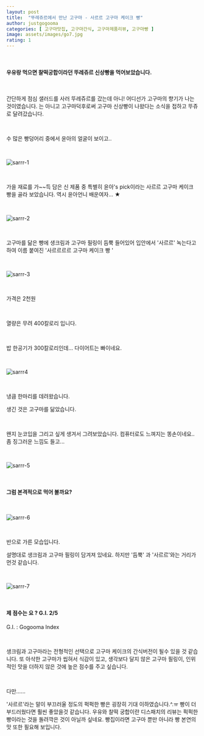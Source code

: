 ```yaml
---
layout: post
title:  "뚜레쥬르에서 만난 고구마 - 사르르 고구마 케이크 빵"
author: justgogooma
categories: [ 고구마맛집, 고구마간식, 고구마제품리뷰, 고구마빵 ]
image: assets/images/go7.jpg
rating: 1
---
```


 <br>

#### 우유랑 먹으면 찰떡궁합이라던 뚜레쥬르 신상빵을 먹어보았습니다.

 <br>

간단하게 점심 샐러드를 사러 뚜레쥬르를 갔는데 아니! 어디선가 고구마의 향기가 나는 것이였습니다. 는 아니고 고구마덕후로써 고구마 신상빵이 나왔다는 소식을 접하고 뚜쥬로 달려갔습니다.

 <br>

수 많은 빵덩어리 중에서 윤아의 얼굴이 보이고..

<br>

![sarrr-1](https://lh3.googleusercontent.com/vAxruovUYUruZpPkgH7cMJq1ZF71-r_bf2OpdDuwUitgklEPXmnvMlV8LoWso3VwAAO9oOGV3fu346Emv4NKY6TqONXIdw4knrmWogzUpWr5gBBSesSCtxn_gwRb5FwUB-QGuqyEMTLwfUnCtsOxicSPLcsV_9AkJceWqKN19tTrHePfCNaqz_kUwxa7ClUIM8ldumxjOFlIJs9e2Rg9D0k0tloQDJnIZqRe2cN3bAchC6ZalCJbVfQ3GoMYHtazb9aWYMvJfWnX5Cr_cMXOfQ2_GKK58ET4CHBjv8rnPipTgLw-iGm_rCT2u5b3hW6Z6kYkTPNzE1odIWyAl1PAZmqatVWZkF2Ab692t_RErCU01FF8M-zyNjQ82VlWuWUMqKQ7JyoaLwyNkM_GtsFoAB_rLfaD99wIOzzNEvDaLSYiSTTHOuONwx-wUFKFacISGQo7CU9n0BoHm7QutoeijJB33Zh5qbPOLOIHHdHaoHA9n7aRnC9NSeWt59kjuMq13PxAc6CfgSVb5-GOtMvD0o8tKY0K9U3cRIXqM-SmOYYbALcxCtHWeX-XvwVWJ6n4G13X2gL4fYyeq85uX-8dQemqXRBSmHuU_-ZXoySMof8qzPEEYKnx3nu5NVGJIxOAjn1iCguSd7QnPBqRD0LGRLQLX5G48Gs9n2JHcad5FRa4Zy3hVGruzzoQqmKubqxZwZqFIBj_Gj4K4C3Iz2_VUzM8WiUW2midw1mbMKlfRXBsDNCp=w960-h721-no)



<Br>

가을 재료를 가~~득 담은 신 제품 중 특별히 윤아's pick이라는 사르르 고구마 케이크 빵을 골라 보았습니다. 역시 윤아언니 배운여자... ★

<br>

![sarrr-2](https://lh3.googleusercontent.com/HQjPWqDSg4MEfWL-HXVpHpOg6GMApTxjHvJljC3kjmzc2HNgTfysb4pxO67kI_xfUWl9Uv4nKgcorJ0aJM3I0kqxN7eDrB3l3RHBxwy0qIEF5lJJmXGB0TW0n1FWcTZ3cd8ZT7OpcovEfH_kCv1m1tDFDQXJ855_KpTL53AXCHDmvgflzrpYREX0P_dunvmz0gu8L4QZfEQjKedO3-N_BzbmjJIkOgboQst73KHtJUYKTtiKGGWP95WRL_K6v6mKt1I0rUBllzChfgqjIgpNx2rJGPb-g3iYTxH_Djaz3_IBoZV1vnp9MqX7EPGS5dW-_Pa_kEFjCHK-GCSQx755CTt5wbbg-EFmb_95tOz_fTx6DJgoKmY3nZorgp9eqK9AVdPXa_Y0YcGRhxB5f8HWDTYAMYBV4QYdRCEyeoIphfQuTMjB7SwUQcjBKUG3S79J5rk0F1mLzWT9J50p1jzbh_6Hh4d-YpLA6jSHIIyDey3_xOEkzD8NrbxbWIPK3NOSpnw2lsA2f-WA9AXERe6QbC5fLxXLl-YgNrdA3SuWeNgHjeOPXGnFSbKgnUwPUnDIvep3GRZ0l8KrVK4zp6UxUV16nhCDmWINrG5IOQRkoN-n08ldXtHH3tpCj9lR0SGjbh6ziUlI00N0teF5oszoy7kUfm0MQDbm8KG0dtS37g8EaE9PdO6qDvoctO4DvgnZB8p5CYrWevHSzNhQL06JMZEZmv1J9tQlfk2a_u3t52gZsTmU=w960-h721-no)

 <br>

고구마를 닮은 빵에 생크림과 고구마 필링이 듬뿍 들어있어 입안에서 '사르르' 녹는다고 하여 이름 붙여진 '사르르르르 고구마 케이크 빵 '

<br>



![sarrr-3](https://lh3.googleusercontent.com/VAJwz0m3d9Xkz56RqU-lvPQPMhQfhE9sfKjcVT8JbB-NVDzQaTALzpDqQNboaOjX_DDGwEUZBaTcsoR1AeRFkTYLcm_VjxjpjW-BE5Av0ui_qjkyvPCdKTUmXoJIbZzrNmfwMnxw--cxU85ajHq-YpE341CGdZA-fhCEb-mOKjL1FvhxfbNFq1Nd5LnT93L1NJuyur9BlgfIjpW5oI6eD1A6MzEMbDhmtpnwLnTn6eYhqQ_-8qW1EtXKPjjvwzSBVe52Jdj-cGpLHYEUOvcP7UEJmz7LwEiQvk4nvyL9l3X1LYQ6Wccbeu6aUeormY71PZzxRZkwQQ8vuurEsHWcKD8cqDERQ0BUomDFE3WszetmT2CAEjVd9dRs639z4UYUYIE5WHSF-gMNWv36OjVzkLit8qSrtfGpO09woBW-eXWcZdGwSgRGDg9Ks7N9TuAQuXQaTbcBap83hjpZhPDxJ6EviCTiO_RQiX7xV52judq0R-a9_WO_GlxKihfPE_4OSyVtIILnI6MU7I-MxLLWCfTDs9kxpkEoeF1jkbz22MZxUM2_mLiOiFWNdf-c0DgaYiVI4r2PKtyXiwogOp0qtTfVTI0PMp_IXVjCB3t9XMpZBpURLMdRiYkCVXehqI0kbm3t9ocPyhB5YleCA7Pj99AtF9nx42iY9NQsu4kNH2UM6fBD2spEjRwp4Dv0XKuNEgdzyMn1EQxRdZR2BT75KwYfYJrJq9wpQow7Chl5YTp7Pxhh=w960-h721-no)



 <br>

가격은 2천원

<br>

열량은 무려 400칼로리 입니다.

<br>

밥 한공기가 300칼로리인데... 다이어트는 빠이네요.

  <br>

![sarrr4](https://lh3.googleusercontent.com/ejZhvTiV8X3UqG8wTAkxXA88nlYj1Q6RcBGefJXVZLWN3E4VAZ3rw49aCkRAlwuKhkguY9oU8C-9YxcTVacRiWWf7QS2uESlZnff4jKM2mBz_AO4gpZH1rd3FTBRzMYGktME0HZe5JjtkYO-781fMKKaIyc_vGBNhz2a2hPoQ_lNixJsvkjuAnfEYI3zrMMHT6sNSNC11xz10Zau7rX-sWbVBZQZ-KzMSdkRoJnJlW-KRA6LLayG-fUFjxYakjWeHjmuyDmAT5K6OYBVvn0MkQbfLSCve-9b3Cr3kMjTLBBOWhfNMdW3RuHMSy2E2wUzDYfBXeoVelJnuxqC1bUTWdnrDkQjxfYaVUx3j5z8W1zsjXqHFWkPaw_d3Q6IStAAOeNM4_UYWeOZZXcfXcyNpLJTTB4VkEFRHpSejfZ_smhB4Tre01t8-27a1hvwilKF2FXcacPWpl_-sxWUHmcPr7F3xiirVF5khSBeIqov1MUKoYHvg09OGiz7Shx-4CAuSmxgSCuR1q96HTN1dzPQmAVdvZlgy0IDRxvU1VwEZE5VeDaWcGxlCdVUc0LqtEbmNuSDxpHfvpvc-ixyNSud8snDSyMRJnfpe4i-Z2CF-3vGaMZulkqzdtjrnb--CQeQiypf0EfX_tsY9Jmn06PySCmfVGwKjOnxcocqC0pPrvLPHq-EXuMisFnsEKFG5sbJc_uQ_Nb_ffjbdFgvAoUmi4qWjMa-5SM4zo5L9szcHvVZReAj=w960-h721-no)

 <br>

냉큼 한마리를 데려왔습니다.

생긴 것은 고구마를 닮았습니다.  

<br>

왠지 눈코입을 그리고 싶게 생겨서 그려보았습니다. 컴퓨터로도 느껴지는 똥손이네요.. 좀 징그러운 느낌도 들고...

<br>

![sarrr-5](https://lh3.googleusercontent.com/cdxzkFwXp0wExgc-HGgJFYPYSyhi5CY59JZ39BW8LWkGc_Nfy92pTvQhkKLLamwc4inzzOQm_ADJihCSnFIIbHKJHtfuK4YHBN0tstGFbzP70gQXsSil_bgqQ4kTfhD5ZKnaFgwdFjE3bad-vgDluLfe5kk0CpfMsLrFE1YcOI-I-I7nvinp9tDO9oQ-tRWySMzL2JEEuVx0w4-5pvCfzFvp66VTIedaoPG8K3UreacWTwFu3b0_7HiGmfV5MACNoNHcmx4r6PBFmU-wPv_YWuItyW6-hmmZXdHlpP_XvaINnpTY-04OVk4Ze_Zn20zIGrYpyT9KScZvaKh_GS-4lqybXrHuUSjH4AftGt06arZGCHQfuhul0uAFRa9DWctq4h-J1ZZxE1kJV47RERZ-gE4L1Wr3RLvbD103-NgOG0_4peIa27-PzybLhBiOu21gUR3tqV1cWIIvWqscx9kLmWtFgCRAa88X9ArBDoYYcYLsB2GVQka3ps1-v_hNY5VocTIvpYo9ZkrSSD87ZjFm3aHGHyYee-4bfbhGTYaTKE6eohvL0e4Cf4LMg7JpVodKQbzSd0DnxBnNFZZDeDUKL99cgGU62OG4dM0JZYb2-r8ZOXDAlP2pIg1XZ1NoRpWb7_ZAGLo3xSQ_U3qrmUNQFlyTRJsHXa4oFjhe7H3ljSi3-iR2UW-jJ_SLP8tJjF0n2_2LYoOj2s_ofiY6m3Zl31i1PL7_yNrW-HBspD8bS0IRk-1_=w951-h714-no)



  <br>

#### 그럼 본격적으로 먹어 볼까요?

<br>

![sarrr-6](https://lh3.googleusercontent.com/PqPyKZs2rb7Rv6DsKjP6l1fNwBJR2E_TbdhdMQWARMplVV2fmzXUUonWxDKz3aHJlrv11C0l4Sd9NM5tFqgKCI-kNf-UCTjs-OGffuCNsj_OMCI9gnL-JfZneHHBuJPcW7quNDSgAzcQHtp5U625nQ6haroiLv9uKuDv31ozQNX_iKXTj11dJ4q5_KJzNEYMy6fWDkIQbZQmz38ZGnGHOjRDpuwPhE8jgkfjsmfR2mD3offTjWeXsGRR3eg5jCmC6WUd6rfIdo6vA5Yn0phIzb-B-b3Rg2q8TPBxNnVMbDv5edZB0cYwQ_A713CWFlw-lv_EaVJ_gNvgYzeYMt2-5o0iUCfTq9WeXRl9AmBJdR5QUljWrtiH2wsJr8Ew_CTWBhMS1zkCDVvPeKtmvdSeHp96lwo_1An8AHbdtCRtN0OEau4-hDQpZ8PY3RLBzfuothiE5yCDN7j_gzgM7lP_4S5si6QhiloArQIFEM0Dyd1-x0-ijlIIx47MPF8HcZc2VcW88YQEGE5IiQJFXnV-KJP2FqgOTLPWJ07pOlSD8zRwEKHmkEgVHWpUXbTqAUkfJoIY6RbBKYxZQ2XruTBERLJBErHvPs-_sqqPQubqZgw93Ep99LqgYqBJd4M3Z_jc76oNpX_SzhIMpXJYsJkW63zNhninjvOYGQrHkkwndmgtqoQ5jmP38iDvEcu4aSl51d0k5QOiw6AzKiTph-P-WiwHfLFPFxlPxGkhvWDKeYJPzwbD=w960-h721-no)

 <br>

반으로 가른 모습입니다.

설명대로 생크림과 고구마 필링이 담겨져 있네요. 하지만 '듬뿍' 과 '사르르'와는 거리가 먼것 같습니다.

<br>

![sarrr-7](https://lh3.googleusercontent.com/PqPyKZs2rb7Rv6DsKjP6l1fNwBJR2E_TbdhdMQWARMplVV2fmzXUUonWxDKz3aHJlrv11C0l4Sd9NM5tFqgKCI-kNf-UCTjs-OGffuCNsj_OMCI9gnL-JfZneHHBuJPcW7quNDSgAzcQHtp5U625nQ6haroiLv9uKuDv31ozQNX_iKXTj11dJ4q5_KJzNEYMy6fWDkIQbZQmz38ZGnGHOjRDpuwPhE8jgkfjsmfR2mD3offTjWeXsGRR3eg5jCmC6WUd6rfIdo6vA5Yn0phIzb-B-b3Rg2q8TPBxNnVMbDv5edZB0cYwQ_A713CWFlw-lv_EaVJ_gNvgYzeYMt2-5o0iUCfTq9WeXRl9AmBJdR5QUljWrtiH2wsJr8Ew_CTWBhMS1zkCDVvPeKtmvdSeHp96lwo_1An8AHbdtCRtN0OEau4-hDQpZ8PY3RLBzfuothiE5yCDN7j_gzgM7lP_4S5si6QhiloArQIFEM0Dyd1-x0-ijlIIx47MPF8HcZc2VcW88YQEGE5IiQJFXnV-KJP2FqgOTLPWJ07pOlSD8zRwEKHmkEgVHWpUXbTqAUkfJoIY6RbBKYxZQ2XruTBERLJBErHvPs-_sqqPQubqZgw93Ep99LqgYqBJd4M3Z_jc76oNpX_SzhIMpXJYsJkW63zNhninjvOYGQrHkkwndmgtqoQ5jmP38iDvEcu4aSl51d0k5QOiw6AzKiTph-P-WiwHfLFPFxlPxGkhvWDKeYJPzwbD=w960-h721-no)



 <br>

#### 제 점수는 요 ? G.I. 2/5

G.I. : Gogooma Index

<BR>

생크림과 고구마라는 전형적인 선택으로 고구마 케이크의 간식버전이 될수 있을 것 같습니다. 또 아삭한 고구마가 씹혀서 식감이 있고, 생각보다 달지 않은 고구마 필링이, 인위적인 맛을 더하지 않은 것에 높은 점수를 주고 싶습니다.

<BR>

다만......

'사르르'라는 말이 부끄러울 정도의 퍽퍽한 빵은 굉장히 기대 이하였습니다.^.ㅠ 빵이 더 부드러웠다면 훨씬 좋았을것 같습니다. 우유와 찰떡 궁합이란 디스패치의 리뷰는 퍽퍽한 빵이라는 것을 돌려깍은 것이 아닐까 싶네요. 빵집이라면 고구마 뿐만 아니라 빵 본연의 맛 또한 필요해 보입니다.

<BR>
